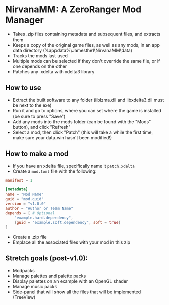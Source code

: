 # NirvanaMM: A ZeroRanger Mod Manager
- Takes .zip files containing metadata and subsequent files, and extracts them
- Keeps a copy of the original game files, as well as any mods, in an app data directory (%appdata%\Jamesthe1\NirvanaMM\data)
- Tracks the mods last used
- Multiple mods can be selected if they don't override the same file, or if one depends on the other
- Patches any .xdelta with xdelta3 library

## How to use
- Extract the built software to any folder (liblzma.dll and libxdelta3.dll must be next to the exe)
- Run it and go to options, where you can set where the game is installed (be sure to press "Save")
- Add any mods into the mods folder (can be found with the "Mods" button), and click "Refresh"
- Select a mod, then click "Patch" (this will take a while the first time, make sure your data.win hasn't been modified!)

## How to make a mod
- If you have an xdelta file, specifically name it `patch.xdelta`
- Create a `mod.toml` file with the following:
```toml
manifest = 1

[metadata]
name = "Mod Name"
guid = "mod.guid"
version = "v1.0.0"
author = "Author or Team Name"
depends = [ # Optional
	"example.hard.dependency",
	{guid = "example.soft.dependency", soft = true}
]
```
- Create a .zip file
- Emplace all the associated files with your mod in this zip

## Stretch goals (post-v1.0):
- Modpacks
- Manage palettes and palette packs
- Display palettes on an example with an OpenGL shader
- Manage music packs
- Side-panel that will show all the files that will be implemented (TreeView)